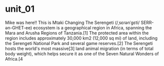 # unit_01

Mike was here!!
This is Mtaki Changing
The Serengeti (/ˌsɛrənˈɡɛti/ SERR-ən-GHET-ee) ecosystem is a geographical region in Africa, spanning the Mara and Arusha Regions of Tanzania.[1] The protected area within the region includes approximately 30,000 km2 (12,000 sq mi) of land, including the Serengeti National Park and several game reserves.[2] The Serengeti hosts the world's most massive[3] land animal migration (in terms of total body weight), which helps secure it as one of the Seven Natural Wonders of Africa.[4